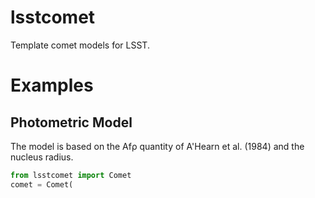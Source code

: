 # lsstcomet
Template comet models for LSST.

# Examples
## Photometric Model

The model is based on the Afρ quantity of A'Hearn et al. (1984) and
the nucleus radius.

``` python
from lsstcomet import Comet
comet = Comet(
```
